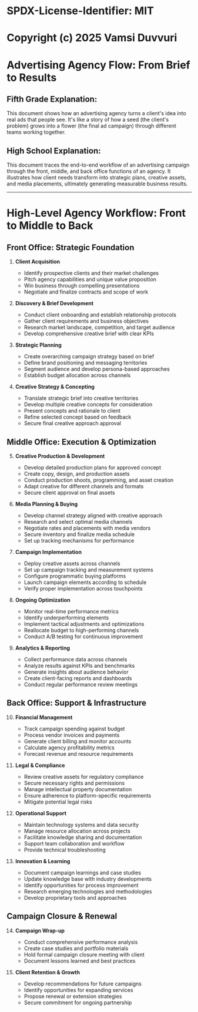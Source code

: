 # SPDX-License-Identifier: MIT
# Copyright (c) 2025 Vamsi Duvvuri

# Advertising Agency Flow: From Brief to Results

## Fifth Grade Explanation:
This document shows how an advertising agency turns a client's idea into real ads that people see. It's like a story of how a seed (the client's problem) grows into a flower (the final ad campaign) through different teams working together.

## High School Explanation:
This document traces the end-to-end workflow of an advertising campaign through the front, middle, and back office functions of an agency. It illustrates how client needs transform into strategic plans, creative assets, and media placements, ultimately generating measurable business results.

---

# High-Level Agency Workflow: Front to Middle to Back

## Front Office: Strategic Foundation
1. **Client Acquisition**
   - Identify prospective clients and their market challenges
   - Pitch agency capabilities and unique value proposition
   - Win business through compelling presentations
   - Negotiate and finalize contracts and scope of work

2. **Discovery & Brief Development**
   - Conduct client onboarding and establish relationship protocols
   - Gather client requirements and business objectives
   - Research market landscape, competition, and target audience
   - Develop comprehensive creative brief with clear KPIs

3. **Strategic Planning**
   - Create overarching campaign strategy based on brief
   - Define brand positioning and messaging territories
   - Segment audience and develop persona-based approaches
   - Establish budget allocation across channels

4. **Creative Strategy & Concepting**
   - Translate strategic brief into creative territories
   - Develop multiple creative concepts for consideration
   - Present concepts and rationale to client
   - Refine selected concept based on feedback
   - Secure final creative approach approval

## Middle Office: Execution & Optimization
5. **Creative Production & Development**
   - Develop detailed production plans for approved concept
   - Create copy, design, and production assets
   - Conduct production shoots, programming, and asset creation
   - Adapt creative for different channels and formats
   - Secure client approval on final assets

6. **Media Planning & Buying**
   - Develop channel strategy aligned with creative approach
   - Research and select optimal media channels
   - Negotiate rates and placements with media vendors
   - Secure inventory and finalize media schedule
   - Set up tracking mechanisms for performance

7. **Campaign Implementation**
   - Deploy creative assets across channels
   - Set up campaign tracking and measurement systems
   - Configure programmatic buying platforms
   - Launch campaign elements according to schedule
   - Verify proper implementation across touchpoints

8. **Ongoing Optimization**
   - Monitor real-time performance metrics
   - Identify underperforming elements
   - Implement tactical adjustments and optimizations
   - Reallocate budget to high-performing channels
   - Conduct A/B testing for continuous improvement

9. **Analytics & Reporting**
   - Collect performance data across channels
   - Analyze results against KPIs and benchmarks
   - Generate insights about audience behavior
   - Create client-facing reports and dashboards
   - Conduct regular performance review meetings

## Back Office: Support & Infrastructure
10. **Financial Management**
    - Track campaign spending against budget
    - Process vendor invoices and payments
    - Generate client billing and monitor accounts
    - Calculate agency profitability metrics
    - Forecast revenue and resource requirements

11. **Legal & Compliance**
    - Review creative assets for regulatory compliance
    - Secure necessary rights and permissions
    - Manage intellectual property documentation
    - Ensure adherence to platform-specific requirements
    - Mitigate potential legal risks

12. **Operational Support**
    - Maintain technology systems and data security
    - Manage resource allocation across projects
    - Facilitate knowledge sharing and documentation
    - Support team collaboration and workflow
    - Provide technical troubleshooting

13. **Innovation & Learning**
    - Document campaign learnings and case studies
    - Update knowledge base with industry developments
    - Identify opportunities for process improvement
    - Research emerging technologies and methodologies
    - Develop proprietary tools and approaches

## Campaign Closure & Renewal
14. **Campaign Wrap-up**
    - Conduct comprehensive performance analysis
    - Create case studies and portfolio materials
    - Hold formal campaign closure meeting with client
    - Document lessons learned and best practices

15. **Client Retention & Growth**
    - Develop recommendations for future campaigns
    - Identify opportunities for expanding services
    - Propose renewal or extension strategies
    - Secure commitment for ongoing partnership